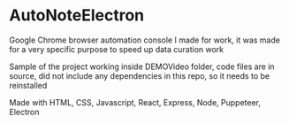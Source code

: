 # AutoNoteElectron
Google Chrome browser automation console I made for work, it was made for a very specific purpose to speed up data curation work

Sample of the project working inside DEMOVideo folder, code files are in source, did not include any dependencies in this repo, so it needs to be reinstalled

Made with HTML, CSS, Javascript, React, Express, Node, Puppeteer, Electron
